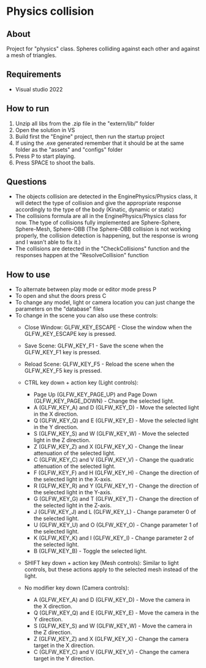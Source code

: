 # Physics collision

## About

Project for "physics" class. Spheres colliding against each other and against a mesh of triangles.

## Requirements

- Visual studio 2022

## How to run

1. Unzip all libs from the .zip file in the "extern/lib/" folder
2. Open the solution in VS
3. Build first the "Engine" project, then run the startup project
4. If using the .exe generated remember that it should be at the same folder as the "assets" and "configs" folder
5. Press P to start playing.
6. Press SPACE to shoot the balls.

## Questions

- The objects collision are detected in the EnginePhysics/Physics class, it will detect the type of collision and give the appropriate response accordingly to the type of the body (Kinatic, dynamic or static)
- The collisions formula are all in the EnginePhysics/Physics class for now. The type of collisions fully implemented are Sphere-Sphere, Sphere-Mesh, Sphere-OBB (The Sphere-OBB collision is not working properly, the collision detection is happening, but the response is wrong and I wasn't able to fix it.)
- The collisions are detected in the "CheckCollisions" function and the responses happen at the "ResolveCollision" function

## How to use

- To alternate between play mode or editor mode press P
- To open and shut the doors press C
- To change any model, light or camera location you can just change the parameters on the "database" files
- To change in the scene you can also use these controls:
  - Close Window: GLFW_KEY_ESCAPE - Close the window when the GLFW_KEY_ESCAPE key is pressed.
  - Save Scene: GLFW_KEY_F1 - Save the scene when the GLFW_KEY_F1 key is pressed.
  - Reload Scene: GLFW_KEY_F5 - Reload the scene when the GLFW_KEY_F5 key is pressed.

  - CTRL key down + action key (Light controls):
    - Page Up (GLFW_KEY_PAGE_UP) and Page Down (GLFW_KEY_PAGE_DOWN) - Change the selected light.
    - A (GLFW_KEY_A) and D (GLFW_KEY_D) - Move the selected light in the X direction.
    - Q (GLFW_KEY_Q) and E (GLFW_KEY_E) - Move the selected light in the Y direction.
    - S (GLFW_KEY_S) and W (GLFW_KEY_W) - Move the selected light in the Z direction.
    - Z (GLFW_KEY_Z) and X (GLFW_KEY_X) - Change the linear attenuation of the selected light.
    - C (GLFW_KEY_C) and V (GLFW_KEY_V) - Change the quadratic attenuation of the selected light.
    - F (GLFW_KEY_F) and H (GLFW_KEY_H) - Change the direction of the selected light in the X-axis.
    - R (GLFW_KEY_R) and Y (GLFW_KEY_Y) - Change the direction of the selected light in the Y-axis.
    - G (GLFW_KEY_G) and T (GLFW_KEY_T) - Change the direction of the selected light in the Z-axis.
    - J (GLFW_KEY_J) and L (GLFW_KEY_L) - Change parameter 0 of the selected light.
    - U (GLFW_KEY_U) and O (GLFW_KEY_O) - Change parameter 1 of the selected light.
    - K (GLFW_KEY_K) and I (GLFW_KEY_I) - Change parameter 2 of the selected light.
    - B (GLFW_KEY_B) - Toggle the selected light.

  - SHIFT key down + action key (Mesh controls): Similar to light controls, but these actions apply to the selected mesh instead of the light.

  - No modifier key down (Camera controls):
    - A (GLFW_KEY_A) and D (GLFW_KEY_D) - Move the camera in the X direction.
    - Q (GLFW_KEY_Q) and E (GLFW_KEY_E) - Move the camera in the Y direction.
    - S (GLFW_KEY_S) and W (GLFW_KEY_W) - Move the camera in the Z direction.
    - Z (GLFW_KEY_Z) and X (GLFW_KEY_X) - Change the camera target in the X direction.
    - C (GLFW_KEY_C) and V (GLFW_KEY_V) - Change the camera target in the Y direction.
